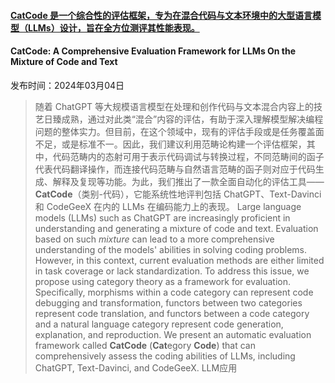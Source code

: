 #### [CatCode 是一个综合性的评估框架，专为在混合代码与文本环境中的大型语言模型（LLMs）设计，旨在全方位测评其性能表现。](https://arxiv.org/abs/2403.01784)
#### CatCode: A Comprehensive Evaluation Framework for LLMs On the Mixture of Code and Text
发布时间：2024年03月04日
> 随着 ChatGPT 等大规模语言模型在处理和创作代码与文本混合内容上的技艺日臻成熟，通过对此类“混合”内容的评估，有助于深入理解模型解决编程问题的整体实力。但目前，在这个领域中，现有的评估手段或是任务覆盖面不足，或是标准不一。因此，我们建议利用范畴论构建一个评估框架，其中，代码范畴内的态射可用于表示代码调试与转换过程，不同范畴间的函子代表代码翻译操作，而连接代码范畴与自然语言范畴的函子则对应于代码生成、解释及复现等功能。为此，我们推出了一款全面自动化的评估工具——$\textbf{CatCode}$（类别-代码），它能系统性地评判包括 ChatGPT、Text-Davinci 和 CodeGeeX 在内的 LLMs 在编码能力上的表现。
> Large language models (LLMs) such as ChatGPT are increasingly proficient in understanding and generating a mixture of code and text. Evaluation based on such $\textit{mixture}$ can lead to a more comprehensive understanding of the models' abilities in solving coding problems. However, in this context, current evaluation methods are either limited in task coverage or lack standardization. To address this issue, we propose using category theory as a framework for evaluation. Specifically, morphisms within a code category can represent code debugging and transformation, functors between two categories represent code translation, and functors between a code category and a natural language category represent code generation, explanation, and reproduction. We present an automatic evaluation framework called $\textbf{CatCode}$ ($\textbf{Cat}$egory $\textbf{Code}$) that can comprehensively assess the coding abilities of LLMs, including ChatGPT, Text-Davinci, and CodeGeeX.
LLM应用